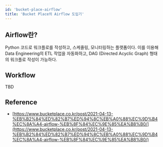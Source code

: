 ```yaml
---
id: 'bucket-place-airflow'
title: 'Bucket Place의 Airflow 도입기'
---
```


## Airflow란?
Python 코드로 워크플로를 작성하고, 스케줄링, 모니터링하는 플랫폼이다. 이를 이용해 Data Engineering의 ETL 작업을 자동화하고, DAG (Directed Acyclic Graph) 형태의 워크플로 작성이 가능하다.

## Workflow
TBD

## Reference
* [https://www.bucketplace.co.kr/post/2021-04-13-%EB%B2%84%ED%82%B7%ED%94%8C%EB%A0%88%EC%9D%B4%EC%8A%A4-airflow-%EB%8F%84%EC%9E%85%EA%B8%B0/](https://www.bucketplace.co.kr/post/2021-04-13-%EB%B2%84%ED%82%B7%ED%94%8C%EB%A0%88%EC%9D%B4%EC%8A%A4-airflow-%EB%8F%84%EC%9E%85%EA%B8%B0/)